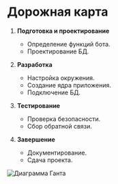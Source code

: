 # Дорожная карта

1. **Подготовка и проектирование**
   - Определение функций бота.
   - Проектирование БД.

2. **Разработка**
   - Настройка окружения.
   - Создание ядра приложения.
   - Подключение БД.

3. **Тестирование**
   - Проверка безопасности.
   - Сбор обратной связи.

4. **Завершение**
   - Документирование.
   - Сдача проекта.

![Диаграмма Ганта](gantt_chart.png)
